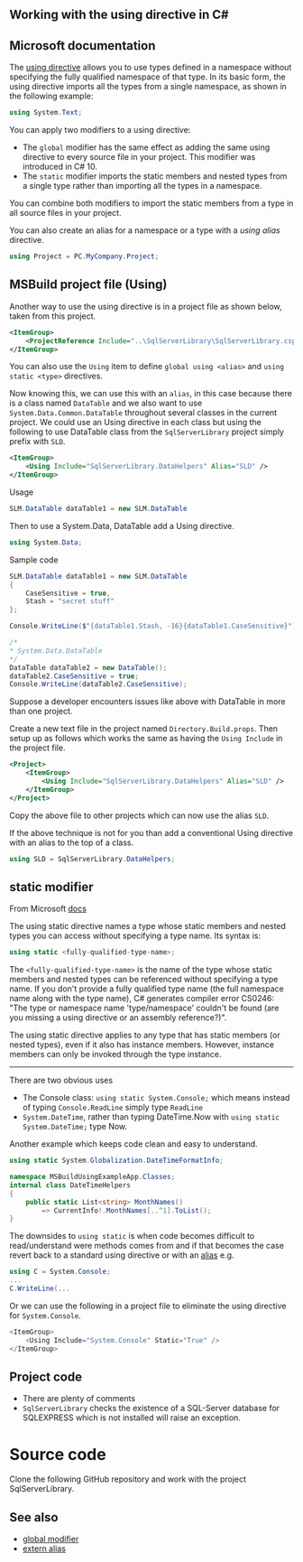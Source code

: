 ﻿## Working with the using directive in C#


## Microsoft documentation

The [using directive](https://learn.microsoft.com/en-us/dotnet/csharp/language-reference/keywords/using-directive) allows you to use types defined in a namespace without specifying the fully qualified namespace of that type. In its basic form, the using directive imports all the types from a single namespace, as shown in the following example:

```csharp
using System.Text;
```

You can apply two modifiers to a using directive:

- The `global` modifier has the same effect as adding the same using directive to every source file in your project. This modifier was introduced in C# 10.
- The `static` modifier imports the static members and nested types from a single type rather than importing all the types in a namespace.

You can combine both modifiers to import the static members from a type in all source files in your project.

You can also create an alias for a namespace or a type with a *using alias* directive.

```csharp
using Project = PC.MyCompany.Project;
```

## MSBuild project file (Using)

Another way to use the using directive is in a project file as shown below, taken from this project.

```xml
<ItemGroup>
    <ProjectReference Include="..\SqlServerLibrary\SqlServerLibrary.csproj" />
</ItemGroup>
```

You can also use the `Using` item to define `global using <alias>` and `using static <type>` directives.

Now knowing this, we can use this with an `alias`, in this case because there is a class named `DataTable` and we also want to use `System.Data.Common.DataTable` throughout several classes in the current project. We could use an Using directive in each class but using the following to use DataTable class from the `SqlServerLibrary` project simply prefix with `SLD`.

```xml
<ItemGroup>
    <Using Include="SqlServerLibrary.DataHelpers" Alias="SLD" />
</ItemGroup>
```

Usage

```csharp
SLM.DataTable dataTable1 = new SLM.DataTable
```

Then to use a System.Data, DataTable add a Using directive.

```csharp
using System.Data;
```

Sample code

```csharp
SLM.DataTable dataTable1 = new SLM.DataTable
{
    CaseSensitive = true,
    Stash = "secret stuff"
};

Console.WriteLine($"{dataTable1.Stash, -16}{dataTable1.CaseSensitive}");

/*
* System.Data.DataTable
*/
DataTable dataTable2 = new DataTable();
dataTable2.CaseSensitive = true;
Console.WriteLine(dataTable2.CaseSensitive);
```

Suppose a developer encounters issues like above with DataTable in more than one project.

Create a new text file in the project named `Directory.Build.props`. Then setup up as follows which works the same as having the `Using Include` in the project file.

```xml
<Project>
    <ItemGroup>
        <Using Include="SqlServerLibrary.DataHelpers" Alias="SLD" />
    </ItemGroup>
</Project>
```

Copy the above file to other projects which can now use the alias `SLD`.

If the above technique is not for you than add a conventional Using directive with an alias to the top of a class.

```csharp
using SLD = SqlServerLibrary.DataHelpers;
```

## static modifier

From Microsoft [docs](https://learn.microsoft.com/en-us/dotnet/csharp/language-reference/keywords/using-directive#static-modifier)

The using static directive names a type whose static members and nested types you can access without specifying a type name. Its syntax is:

```csharp
using static <fully-qualified-type-name>;
```

The `<fully-qualified-type-name>` is the name of the type whose static members and nested types can be referenced without specifying a type name. If you don't provide a fully qualified type name (the full namespace name along with the type name), C# generates compiler error CS0246: "The type or namespace name 'type/namespace' couldn't be found (are you missing a using directive or an assembly reference?)".

The using static directive applies to any type that has static members (or nested types), even if it also has instance members. However, instance members can only be invoked through the type instance.

---

There are two obvious uses

- The Console class: `using static System.Console;` which means instead of typing `Console.ReadLine` simply type `ReadLine`
- `System.DateTime`, rather than typing DateTime.Now with `using static System.DateTime;` type Now.

Another example which keeps code clean and easy to understand.

```csharp
using static System.Globalization.DateTimeFormatInfo;

namespace MSBuildUsingExampleApp.Classes;
internal class DateTimeHelpers
{
    public static List<string> MonthNames()
        => CurrentInfo!.MonthNames[..^1].ToList();
}
```

The downsides to `using static` is when code becomes difficult to read/understand were methods comes from and if that becomes the case revert back to a standard using directive or with an [alias](https://learn.microsoft.com/en-us/dotnet/csharp/language-reference/keywords/using-directive#using-alias) e.g.

```csharp
using C = System.Console;
...
C.WriteLine(...
```

Or we can use the following in a project file to eliminate the using directive for `System.Console`.


```csharp
<ItemGroup>
    <Using Include="System.Console" Static="True" />
</ItemGroup>
```

## Project code

- There are plenty of comments
- `SqlServerLibrary` checks the existence of a SQL-Server database for SQLEXPRESS which is not installed will raise an exception.


# Source code

Clone the following GitHub repository and work with the project SqlServerLibrary.



## See also

- [global modifier](https://learn.microsoft.com/en-us/dotnet/csharp/language-reference/keywords/using-directive#global-modifier)
- [extern alias](https://learn.microsoft.com/en-us/dotnet/csharp/language-reference/keywords/extern-alias)






